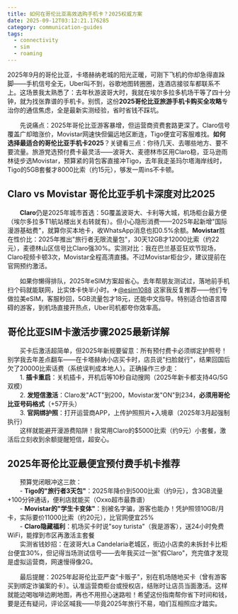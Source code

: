 ```yaml
---
title: 如何在哥伦比亚高效选购手机卡？2025权威方案
date: 2025-09-12T03:12:21.176285
category: communication-guides
tags:
  - connectivity
  - sim
  - roaming
---
```


2025年9月的哥伦比亚，卡塔赫纳老城的阳光正暖，可刚下飞机的你却急得直跺脚——手机信号全无，Uber叫不到，谷歌地图转圈圈，连酒店接驳车都联系不上。这场景我太熟悉了：去年秋游波哥大时，我就在埃尔多拉多机场干等了四十分钟，就为找张靠谱的手机卡。别慌，这份**2025哥伦比亚旅游手机卡购买全攻略**专治你的通信焦虑，全是最新实测经验，省时省钱不踩坑。

　　先说痛点：2025年哥伦比亚游客暴增，但运营商资费套路更深了。Claro信号覆盖广却暗涨价，Movistar网速快但偏远地区断连，Tigo便宜可客服难找。**如何选择最适合的哥伦比亚手机卡2025**？关键看三点：你待几天、去哪些地方、要不要流量。旅游党选预付费卡最灵活——波哥大、麦德林市区用Claro稳，亚马逊雨林徒步选Movistar，预算紧的背包客直接冲Tigo，去年我走圣玛尔塔海岸线时，Tigo的5GB套餐才8000比索（约15元），够发一周ins不卡顿。

## Claro vs Movistar 哥伦比亚手机卡深度对比2025

　　**Claro**仍是2025年城市首选：5G覆盖波哥大、卡利等大城，机场柜台最方便（埃尔多拉多T1航站楼出关右转就有）。但小心隐形消费——2025年起新增"国际漫游基础费"，就算你买本地卡，收WhatsApp消息也扣0.5%余额。**Movistar**胜在性价比：2025年推出"旅行者无限流量包"，30天12GB才12000比索（约22元），麦德林山区信号比Claro强30%。实测对比：我在巴兰基亚狂欢节现场，Claro视频卡顿3次，Movistar全程高清直播。不过Movistar柜台少，建议提前在官网预约激活。

　　如果你懒得排队，2025年eSIM方案超省心。去年帮朋友测试过，落地前手机扫个码就能联网，比实体卡快半小时。✈[@esim1088](https://t.me/s/esim1088) 这家我反复推荐——他们专做拉美eSIM，客服秒回，5GB流量包才18元，还能中文指导。特别适合怕语言障碍的游客，到机场直接开热点，Uber司机都夸你效率高。

## 哥伦比亚SIM卡激活步骤2025最新详解

　　买卡后激活超简单，但2025年新规要留意：所有预付费卡必须绑定护照号！别学我去年差点翻车——在卡塔赫纳小店买卡时，店员说"扫脸就行"，结果回国后欠了20000比索话费（系统误判成本地人）。正确操作三步走：  
　　1. **插卡重启**：关机插卡，开机后等10秒自动搜网（2025年新卡都支持4G/5G双模）  
　　2. **发短信激活**：Claro发"ACT"到200，Movistar发"ON"到234，**必须用哥伦比亚号码格式**（+57开头）  
　　3. **官网绑护照**：打开运营商APP，上传护照照片+入境章（2025年3月起强制执行）  
　　这样就能避开漫游费陷阱！我常用Claro的$5000比索（约9元）小套餐，激活后立刻收到余额提醒短信，超安心。

## 2025年哥伦比亚最便宜预付费手机卡推荐

　　预算党闭眼冲这三款：  
　　- **Tigo的"旅行者3天包"**：2025年降价到5000比索（约9元），含3GB流量+100分钟通话，便利店就能买（Oxxo超市最靠谱）  
　　- **Movistar的"学生卡变体"**：别被名字骗，游客也能办！凭护照领10GB/月卡，实际要价11000比索（约20元），比官网便宜25%  
　　- **Claro隐藏福利**：机场买卡时说"soy turista"（我是游客），送24小时免费WiFi，能撑到市区再激活主套餐  
　　实测省钱妙招：在波哥大La Candelaria老城区，街边小店卖的未拆封卡比柜台便宜30%，但记得当场测试信号——去年我买过一张"假Claro"，充完值才发现是虚拟运营商，网速慢得像2G。

　　最后提醒：2025年起哥伦比亚严查"卡贩子"，别在机场随地买卡（曾有游客买到绑定诈骗案的卡）。认准运营商柜台或授权店，结账时让店员当面激活。这样就能边喝咖啡边刷地图，再也不用担心迷路啦！希望这份指南帮你省下时间和钱，要是还有疑问，评论区喊我——毕竟2025年旅行不易，咱们互相照应才踏实。